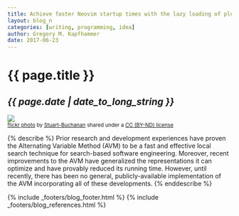 ```yaml
---
title: Achieve faster Neovim startup times with the lazy loading of plugins
layout: blog_n
categories: [writing, programming, idea]
author: Gregory M. Kapfhammer
date: 2017-06-23
---
```


# {{ page.title }}
## <em>{{ page.date | date_to_long_string }}</em>

<a title="finish line 3" href="https://flickr.com/photos/stuart-buchanan/14553419677"><img class="img-responsive-tight" src="https://farm3.static.flickr.com/2924/14553419677_497836be75_z.jpg" /></a><br /><small><a title="finish line 3" href="https://flickr.com/photos/stuart-buchanan/14553419677">flickr photo</a> by <a href="https://flickr.com/people/stuart-buchanan">Stuart-Buchanan</a> shared under a <a href="https://creativecommons.org/licenses/by-nd/2.0/">CC (BY-ND) license</a> </small>

{% describe %}
Prior research and development experiences have proven the Alternating Variable Method (AVM) to be a fast and effective
local search technique for search-based software engineering. Moreover, recent improvements to the AVM have generalized
the representations it can optimize and have provably reduced its running time. However, until recently, there has been no
general, publicly-available implementation of the AVM incorporating all of these developments.
{% enddescribe %}

{% include _footers/blog_footer.html %}
{% include _footers/blog_references.html %}
